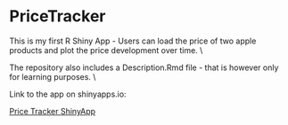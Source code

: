# PriceTracker

This is my first R Shiny App - Users can load the price of two apple products and plot the price development over time. \

The repository also includes a Description.Rmd file - that is however only for learning purposes. \

Link to the app on shinyapps.io: 

[Price Tracker ShinyApp](https://melvin28.shinyapps.io/pricetracker) 
